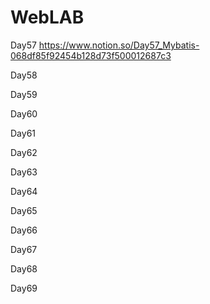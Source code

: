 # WebLAB
 
Day57 https://www.notion.so/Day57_Mybatis-068df85f92454b128d73f500012687c3

Day58

Day59

Day60

Day61

Day62

Day63

Day64

Day65

Day66

Day67

Day68

Day69
